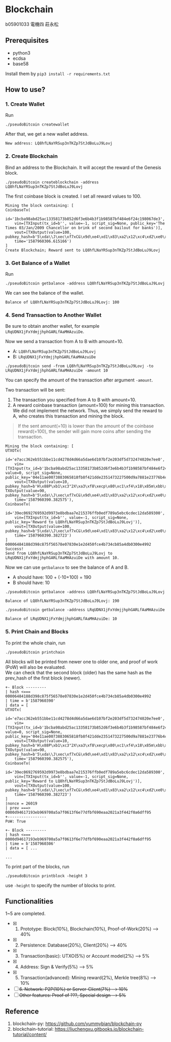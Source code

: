 Blockchain
===

b05901033 電機四 莊永松

## Prerequisites

- python3
- ecdsa
- base58

Install them by `pip3 install -r requirements.txt`

## How to use?

### 1. Create Wallet

Run
```
./pseudoBitcoin createwallet
```

After that, we get a new wallet address.

```
New address: LQ8hfLNaYRSup3nTKZp7StJdBoLuJ9Lovj
```

### 2. Create Blockchain

Bind an address to the Blockchain.
It will accept the reward of the Genesis block.

```
./pseudoBitcoin createblockchain -address LQ8hfLNaYRSup3nTKZp7StJdBoLuJ9Lovj
```

The first coinbase block is created.
I set all reward values to 100.

```
Mining the block containing: [
CoinbaseTx(
	id='1bcba98abd25ac13358173b852d6f3e6b4b3f1b98587bf484e6f24c198067de3',
	vin=[TXInput(tx_id=b'', value=-1, script_sig=None, public_key='The Times 03/Jan/2009 Chancellor on brink of second bailout for banks')],
	vout=[TXOutput(value=100, pubkey_hash=b'5\xda\\J\xec\xf7xC&\x9d\xe4\xd1\x83\xa2\x12\xc4\xd2\xe0\xd1\xea')],
	time='1587960306.615166')
]
Create Blockchain; Reward sent to LQ8hfLNaYRSup3nTKZp7StJdBoLuJ9Lovj
```

### 3. Get Balance of a Wallet

Run 
```
./pseudoBitcoin getbalance -address LQ8hfLNaYRSup3nTKZp7StJdBoLuJ9Lovj
```

We can see the balance of the wallet.

```
Balance of LQ8hfLNaYRSup3nTKZp7StJdBoLuJ9Lovj: 100
```

### 4. Send Transaction to Another Wallet

Be sure to obtain another wallet, for example `LRqUDNX1jFxYdmjjhphGARLfAaMHAzuiDe`.

Now we send a transaction from A to B with amount=10.
- A: `LQ8hfLNaYRSup3nTKZp7StJdBoLuJ9Lovj`
- B: `LRqUDNX1jFxYdmjjhphGARLfAaMHAzuiDe`
```
./pseudoBitcoin send -from LQ8hfLNaYRSup3nTKZp7StJdBoLuJ9Lovj -to LRqUDNX1jFxYdmjjhphGARLfAaMHAzuiDe -amount 10
```

You can specify the amount of the transaction after argument `-amount`.

Two transaction will be sent:
1. The transaction you specified from A to B with amount=10.
2. A reward coinbase transaction (amount=100) for mining this transaction. We did not implement the network. Thus, we simply send the reward to A, who creates this transaction and mining the block.

> If the sent amount(=10) is lower than the amount of the coinbase reward(=100), the sender will gain more coins after sending the transaction.

```
Mining the block containing: [
UTXOTx(
	id='e7acc362eb551bbe11cd4278d4d66a5dae6d107bf2e203df5d732474020e7ee0',
	vin=[TXInput(tx_id=b'1bcba98abd25ac13358173b852d6f3e6b4b3f1b98587bf484e6f24c198067de3', value=0, script_sig=None, public_key='04e11ae0073883065818fb8f421dde2351473227500d9a7881e23776b4c8615b8384f0f784a8cde109e34b4dc8073ede0c8939b63d38ec4d2919c1b8a22857c82d')],
	vout=[TXOutput(value=10, pubkey_hash=b'H\x88P\xb1\xc3"2X\xa3\xf8\xecp\x80\xc1\xf4\x18\x85m\xbb\x98'), TXOutput(value=90, pubkey_hash=b'5\xda\\J\xec\xf7xC&\x9d\xe4\xd1\x83\xa2\x12\xc4\xd2\xe0\xd1\xea')],
	time='1587960390.382575'),
CoinbaseTx(
	id='39ec0692769592d9973e8bdbaa7e215376ffb0edf789a5ebc6cdec12da589300',
	vin=[TXInput(tx_id=b'', value=-1, script_sig=None, public_key='Reward to LQ8hfLNaYRSup3nTKZp7StJdBoLuJ9Lovj')],
	vout=[TXOutput(value=100, pubkey_hash=b'5\xda\\J\xec\xf7xC&\x9d\xe4\xd1\x83\xa2\x12\xc4\xd2\xe0\xd1\xea')],
	time='1587960390.382723')
]
00006484188d398c875f56578e07830e1e2d450fce4b734cb85a4db0300e4992
Success!
Send from LQ8hfLNaYRSup3nTKZp7StJdBoLuJ9Lovj to LRqUDNX1jFxYdmjjhphGARLfAaMHAzuiDe with amount 10.
```

Now we can use `getbalance` to see the balance of A and B.
- A should have: 100 + (-10+100) = 190
- B should have: 10
```
./pseudoBitcoin getbalance -address LQ8hfLNaYRSup3nTKZp7StJdBoLuJ9Lovj

Balance of LQ8hfLNaYRSup3nTKZp7StJdBoLuJ9Lovj: 190

./pseudoBitcoin getbalance -address LRqUDNX1jFxYdmjjhphGARLfAaMHAzuiDe

Balance of LRqUDNX1jFxYdmjjhphGARLfAaMHAzuiDe: 10
```

### 5. Print Chain and Blocks

To print the whole chain, run
```
./pseudoBitcoin printchain
```

All blocks will be printed from newer one to older one, and proof of work (PoW) will also be evaluated.  
We can check that the second block (older) has the same hash as the prev_hash of the first block (newer).

```
+- Block ---------
| hash <=== 00006484188d398c875f56578e07830e1e2d450fce4b734cb85a4db0300e4992
| time = b'1587960390'
| data = [
UTXOTx(
	id='e7acc362eb551bbe11cd4278d4d66a5dae6d107bf2e203df5d732474020e7ee0',
	vin=[TXInput(tx_id=b'1bcba98abd25ac13358173b852d6f3e6b4b3f1b98587bf484e6f24c198067de3', value=0, script_sig=None, public_key='04e11ae0073883065818fb8f421dde2351473227500d9a7881e23776b4c8615b8384f0f784a8cde109e34b4dc8073ede0c8939b63d38ec4d2919c1b8a22857c82d')],
	vout=[TXOutput(value=10, pubkey_hash=b'H\x88P\xb1\xc3"2X\xa3\xf8\xecp\x80\xc1\xf4\x18\x85m\xbb\x98'), TXOutput(value=90, pubkey_hash=b'5\xda\\J\xec\xf7xC&\x9d\xe4\xd1\x83\xa2\x12\xc4\xd2\xe0\xd1\xea')],
	time='1587960390.382575'),
CoinbaseTx(
	id='39ec0692769592d9973e8bdbaa7e215376ffb0edf789a5ebc6cdec12da589300',
	vin=[TXInput(tx_id=b'', value=-1, script_sig=None, public_key='Reward to LQ8hfLNaYRSup3nTKZp7StJdBoLuJ9Lovj')],
	vout=[TXOutput(value=100, pubkey_hash=b'5\xda\\J\xec\xf7xC&\x9d\xe4\xd1\x83\xa2\x12\xc4\xd2\xe0\xd1\xea')],
	time='1587960390.382723')
]
|nonce = 26019
| prev ===> 0000d94617193eb969700a5a7f0613f6e77dfbf690eaa2021a3f442f0a6dff95
+-----------------
PoW: True

+- Block ---------
| hash <=== 0000d94617193eb969700a5a7f0613f6e77dfbf690eaa2021a3f442f0a6dff95
| time = b'1587960306'
| data = [ ...

...

```

To print part of the blocks, run

```
./pseudoBitcoin printblock -height 3
```
use `-height` to specify the number of blocks to print.

##  Functionalities
1~5 are completed.
- [x] 1. Prototype: Block(10%), Blockchain(10%), Proof-of-Work(20%) --> 40%
- [x] 2. Persistence: Database(20%), Client(20%) --> 40%
- [x] 3. Transaction(basic): UTXO(5%) or Account model(2%) --> 5%
- [x] 4. Address: Sign & Verify(5%) --> 5%
- [x] 5. Transaction(advanced): Mining reward(2%), Merkle tree(8%) --> 10%
- [ ] ~~6. Network: P2P(10%) or Server-Client(7%) --> 10%~~
- [ ] ~~Other features: Proof of ???, Special design --> 5%~~

## Reference
1. blockchain-py: https://github.com/yummybian/blockchain-py
2. blockchain-tutorial: https://liuchengxu.gitbooks.io/blockchain-tutorial/content/